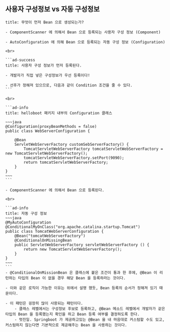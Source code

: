 
## 사용자 구성정보 vs 자동 구성정보

````ad-note
title: 무엇이 먼저 Bean 으로 생성되는가?

- ComponentScanner 에 의해서 Bean 으로 등록되는 사용자 구성 정보 (Component)

- AutoConfiguration 에 의해 Bean 으로 등록되는 자동 구성 정보 (Configuration)

<br>

```ad-success
title: 사용자 구성 정보가 먼저 등록된다.

- 개발자가 직접 넣은 구성정보가 우선 등록이다!

- 선후가 정해져 있으므로, 다음과 같이 Condition 조건을 줄 수 있다.
```

<br>

```ad-info
title: helloboot 패키지 내부의 Configuration 클래스

~~~java
@Configuration(proxyBeanMethods = false)  
public class WebServerConfiguration {  
  
    @Bean  
    ServletWebServerFactory customSebServerFactory() {  
        TomcatServletWebServerFactory tomcatServletWebServerFactory = new TomcatServletWebServerFactory();  
        tomcatServletWebServerFactory.setPort(9090);  
        return tomcatServletWebServerFactory;  
    }  
}
~~~
```

- ComponentScanner 에 의해서 Bean 으로 등록된다. 

<br>

```ad-info
title: 자동 구성 정보
~~~java
@MyAutoConfiguration  
@ConditionalMyOnClass("org.apache.catalina.startup.Tomcat")  
public class TomcatWebServerConfiguration {  
    @Bean("tomcatWebServerFactory")  
    @ConditionalOnMissingBean  
    public ServletWebServerFactory servletWebServerFactory () {  
        return new TomcatServletWebServerFactory();  
    }  
}
~~~
```
- @ConditionalOnMissionBean 은 클래스에 붙은 조건이 통과 한 후에, @Bean 이 리턴하는 타입의 Bean 이 없을 경우 해당 Bean 을 등록하라는 것이다.

- 이와 같은 로직이 가능한 이유는 위에서 설명 했듯, Bean 등록의 순서가 정해져 있기 때문이다.

- 이 패턴은 굉장히 많이 사용되는 패턴이다.
	- 클래스 레벨에서는 구성정보 후보로 등록하고, @Bean 메소드 레벨에서 개발자가 같은 타입의 Bean 을 등록했는지 확인을 하고 Bean 등록 여부를 결정하도록 한다. 
	- 멋진일. Springboot 가 제공하고있는 @Bean 을 내 마음대로 커스텀할 수도 있고, 커스텀하지 않는다면 기본적으로 제공해주는 Bean 을 사용하는 것이다. 


````


